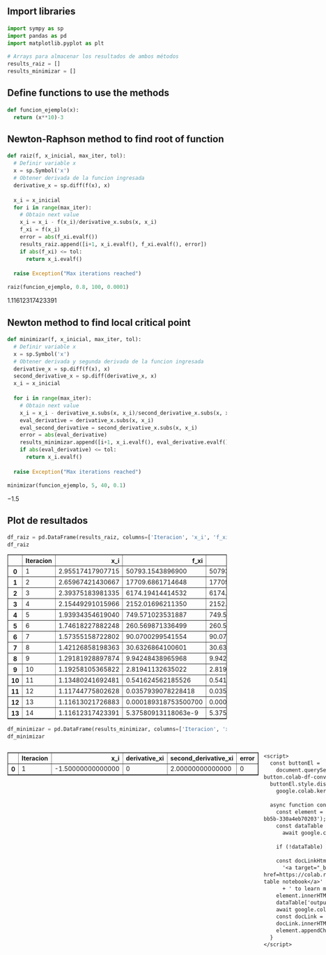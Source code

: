 ## Import libraries


```python
import sympy as sp
import pandas as pd
import matplotlib.pyplot as plt
```


```python
# Arrays para almacenar los resultados de ambos métodos
results_raiz = []
results_minimizar = []
```

## Define functions to use the methods


```python
def funcion_ejemplo(x):
  return (x**10)-3
```

## Newton-Raphson method to find root of function


```python
def raiz(f, x_inicial, max_iter, tol):
  # Definir variable x
  x = sp.Symbol('x')
  # Obtener derivada de la funcion ingresada
  derivative_x = sp.diff(f(x), x)

  x_i = x_inicial
  for i in range(max_iter):
    # Obtain next value
    x_i = x_i - f(x_i)/derivative_x.subs(x, x_i)
    f_xi = f(x_i)
    error = abs(f_xi.evalf())
    results_raiz.append([i+1, x_i.evalf(), f_xi.evalf(), error])
    if abs(f_xi) <= tol:
      return x_i.evalf()

  raise Exception("Max iterations reached")
```


```python
raiz(funcion_ejemplo, 0.8, 100, 0.0001)
```




$\displaystyle 1.11612317423391$



## Newton method to find local critical point


```python
def minimizar(f, x_inicial, max_iter, tol):
  # Definir variable x
  x = sp.Symbol('x')
  # Obtener derivada y segunda derivada de la funcion ingresada
  derivative_x = sp.diff(f(x), x)
  second_derivative_x = sp.diff(derivative_x, x)
  x_i = x_inicial

  for i in range(max_iter):
    # Obtain next value
    x_i = x_i - derivative_x.subs(x, x_i)/second_derivative_x.subs(x, x_i)
    eval_derivative = derivative_x.subs(x, x_i)
    eval_second_derivative = second_derivative_x.subs(x, x_i)
    error = abs(eval_derivative)
    results_minimizar.append([i+1, x_i.evalf(), eval_derivative.evalf(), eval_second_derivative.evalf(), error])
    if abs(eval_derivative) <= tol:
      return x_i.evalf()

  raise Exception("Max iterations reached")
```


```python
minimizar(funcion_ejemplo, 5, 40, 0.1)
```




$\displaystyle -1.5$



## Plot de resultados


```python
df_raiz = pd.DataFrame(results_raiz, columns=['Iteracion', 'x_i', 'f_xi', 'error'])
df_raiz
```




<div>
<style scoped>
    .dataframe tbody tr th:only-of-type {
        vertical-align: middle;
    }

    .dataframe tbody tr th {
        vertical-align: top;
    }

    .dataframe thead th {
        text-align: right;
    }
</style>
<table border="1" class="dataframe">
  <thead>
    <tr style="text-align: right;">
      <th></th>
      <th>Iteracion</th>
      <th>x_i</th>
      <th>f_xi</th>
      <th>error</th>
    </tr>
  </thead>
  <tbody>
    <tr>
      <th>0</th>
      <td>1</td>
      <td>2.95517417907715</td>
      <td>50793.1543896900</td>
      <td>50793.1543896900</td>
    </tr>
    <tr>
      <th>1</th>
      <td>2</td>
      <td>2.65967421430667</td>
      <td>17709.6861714648</td>
      <td>17709.6861714648</td>
    </tr>
    <tr>
      <th>2</th>
      <td>3</td>
      <td>2.39375183981335</td>
      <td>6174.19414414532</td>
      <td>6174.19414414532</td>
    </tr>
    <tr>
      <th>3</th>
      <td>4</td>
      <td>2.15449291015966</td>
      <td>2152.01696211350</td>
      <td>2152.01696211350</td>
    </tr>
    <tr>
      <th>4</th>
      <td>5</td>
      <td>1.93934354619040</td>
      <td>749.571023531887</td>
      <td>749.571023531887</td>
    </tr>
    <tr>
      <th>5</th>
      <td>6</td>
      <td>1.74618227882248</td>
      <td>260.569871336499</td>
      <td>260.569871336499</td>
    </tr>
    <tr>
      <th>6</th>
      <td>7</td>
      <td>1.57355158722802</td>
      <td>90.0700299541554</td>
      <td>90.0700299541554</td>
    </tr>
    <tr>
      <th>7</th>
      <td>8</td>
      <td>1.42126858198363</td>
      <td>30.6326864100601</td>
      <td>30.6326864100601</td>
    </tr>
    <tr>
      <th>8</th>
      <td>9</td>
      <td>1.29181928897874</td>
      <td>9.94248438965968</td>
      <td>9.94248438965968</td>
    </tr>
    <tr>
      <th>9</th>
      <td>10</td>
      <td>1.19258105365822</td>
      <td>2.81941132635022</td>
      <td>2.81941132635022</td>
    </tr>
    <tr>
      <th>10</th>
      <td>11</td>
      <td>1.13480241692481</td>
      <td>0.541624562185526</td>
      <td>0.541624562185526</td>
    </tr>
    <tr>
      <th>11</th>
      <td>12</td>
      <td>1.11744775802628</td>
      <td>0.0357939078228418</td>
      <td>0.0357939078228418</td>
    </tr>
    <tr>
      <th>12</th>
      <td>13</td>
      <td>1.11613021726883</td>
      <td>0.000189318753500700</td>
      <td>0.000189318753500700</td>
    </tr>
    <tr>
      <th>13</th>
      <td>14</td>
      <td>1.11612317423391</td>
      <td>5.37580913118063e-9</td>
      <td>5.37580913118063e-9</td>
    </tr>
  </tbody>
</table>
</div>




```python
df_minimizar = pd.DataFrame(results_minimizar, columns=['Iteracion', 'x_i', 'derivative_xi', 'second_derivative_xi', 'error'])
df_minimizar
```





  <div id="df-dc406be3-0d15-4e11-bb5b-330a4eb70203" class="colab-df-container">
    <div>
<style scoped>
    .dataframe tbody tr th:only-of-type {
        vertical-align: middle;
    }

    .dataframe tbody tr th {
        vertical-align: top;
    }

    .dataframe thead th {
        text-align: right;
    }
</style>
<table border="1" class="dataframe">
  <thead>
    <tr style="text-align: right;">
      <th></th>
      <th>Iteracion</th>
      <th>x_i</th>
      <th>derivative_xi</th>
      <th>second_derivative_xi</th>
      <th>error</th>
    </tr>
  </thead>
  <tbody>
    <tr>
      <th>0</th>
      <td>1</td>
      <td>-1.50000000000000</td>
      <td>0</td>
      <td>2.00000000000000</td>
      <td>0</td>
    </tr>
  </tbody>
</table>
</div>
    <div class="colab-df-buttons">

  <div class="colab-df-container">
    <button class="colab-df-convert" onclick="convertToInteractive('df-dc406be3-0d15-4e11-bb5b-330a4eb70203')"
            title="Convert this dataframe to an interactive table."
            style="display:none;">

  <svg xmlns="http://www.w3.org/2000/svg" height="24px" viewBox="0 -960 960 960">
    <path d="M120-120v-720h720v720H120Zm60-500h600v-160H180v160Zm220 220h160v-160H400v160Zm0 220h160v-160H400v160ZM180-400h160v-160H180v160Zm440 0h160v-160H620v160ZM180-180h160v-160H180v160Zm440 0h160v-160H620v160Z"/>
  </svg>
    </button>

  <style>
    .colab-df-container {
      display:flex;
      gap: 12px;
    }

    .colab-df-convert {
      background-color: #E8F0FE;
      border: none;
      border-radius: 50%;
      cursor: pointer;
      display: none;
      fill: #1967D2;
      height: 32px;
      padding: 0 0 0 0;
      width: 32px;
    }

    .colab-df-convert:hover {
      background-color: #E2EBFA;
      box-shadow: 0px 1px 2px rgba(60, 64, 67, 0.3), 0px 1px 3px 1px rgba(60, 64, 67, 0.15);
      fill: #174EA6;
    }

    .colab-df-buttons div {
      margin-bottom: 4px;
    }

    [theme=dark] .colab-df-convert {
      background-color: #3B4455;
      fill: #D2E3FC;
    }

    [theme=dark] .colab-df-convert:hover {
      background-color: #434B5C;
      box-shadow: 0px 1px 3px 1px rgba(0, 0, 0, 0.15);
      filter: drop-shadow(0px 1px 2px rgba(0, 0, 0, 0.3));
      fill: #FFFFFF;
    }
  </style>

    <script>
      const buttonEl =
        document.querySelector('#df-dc406be3-0d15-4e11-bb5b-330a4eb70203 button.colab-df-convert');
      buttonEl.style.display =
        google.colab.kernel.accessAllowed ? 'block' : 'none';

      async function convertToInteractive(key) {
        const element = document.querySelector('#df-dc406be3-0d15-4e11-bb5b-330a4eb70203');
        const dataTable =
          await google.colab.kernel.invokeFunction('convertToInteractive',
                                                    [key], {});
        if (!dataTable) return;

        const docLinkHtml = 'Like what you see? Visit the ' +
          '<a target="_blank" href=https://colab.research.google.com/notebooks/data_table.ipynb>data table notebook</a>'
          + ' to learn more about interactive tables.';
        element.innerHTML = '';
        dataTable['output_type'] = 'display_data';
        await google.colab.output.renderOutput(dataTable, element);
        const docLink = document.createElement('div');
        docLink.innerHTML = docLinkHtml;
        element.appendChild(docLink);
      }
    </script>
  </div>


  <div id="id_89b9b271-f34e-4fd1-9d7a-3f8da3d4bf22">
    <style>
      .colab-df-generate {
        background-color: #E8F0FE;
        border: none;
        border-radius: 50%;
        cursor: pointer;
        display: none;
        fill: #1967D2;
        height: 32px;
        padding: 0 0 0 0;
        width: 32px;
      }

      .colab-df-generate:hover {
        background-color: #E2EBFA;
        box-shadow: 0px 1px 2px rgba(60, 64, 67, 0.3), 0px 1px 3px 1px rgba(60, 64, 67, 0.15);
        fill: #174EA6;
      }

      [theme=dark] .colab-df-generate {
        background-color: #3B4455;
        fill: #D2E3FC;
      }

      [theme=dark] .colab-df-generate:hover {
        background-color: #434B5C;
        box-shadow: 0px 1px 3px 1px rgba(0, 0, 0, 0.15);
        filter: drop-shadow(0px 1px 2px rgba(0, 0, 0, 0.3));
        fill: #FFFFFF;
      }
    </style>
    <button class="colab-df-generate" onclick="generateWithVariable('df_minimizar')"
            title="Generate code using this dataframe."
            style="display:none;">

  <svg xmlns="http://www.w3.org/2000/svg" height="24px"viewBox="0 0 24 24"
       width="24px">
    <path d="M7,19H8.4L18.45,9,17,7.55,7,17.6ZM5,21V16.75L18.45,3.32a2,2,0,0,1,2.83,0l1.4,1.43a1.91,1.91,0,0,1,.58,1.4,1.91,1.91,0,0,1-.58,1.4L9.25,21ZM18.45,9,17,7.55Zm-12,3A5.31,5.31,0,0,0,4.9,8.1,5.31,5.31,0,0,0,1,6.5,5.31,5.31,0,0,0,4.9,4.9,5.31,5.31,0,0,0,6.5,1,5.31,5.31,0,0,0,8.1,4.9,5.31,5.31,0,0,0,12,6.5,5.46,5.46,0,0,0,6.5,12Z"/>
  </svg>
    </button>
    <script>
      (() => {
      const buttonEl =
        document.querySelector('#id_89b9b271-f34e-4fd1-9d7a-3f8da3d4bf22 button.colab-df-generate');
      buttonEl.style.display =
        google.colab.kernel.accessAllowed ? 'block' : 'none';

      buttonEl.onclick = () => {
        google.colab.notebook.generateWithVariable('df_minimizar');
      }
      })();
    </script>
  </div>

    </div>
  </div>





```python
# plot
fig, ax = plt.subplots()

ax.plot(df_raiz['Iteracion'], df_raiz['error']) # 'Iteracion' en x, 'Error' en y

plt.title("Error por iteracion")
plt.xlabel("Iteracion")
plt.ylabel("Error")
plt.show()
```


    
![png](output_14_0.png)
    


El punto mínimo se halla en muy pocas iteraciones, en ciertos casos en la primera iteración ya se encuentra aquel valor. Por lo que vamos a utilizar un scatter plot par


```python
# plot
fig, ax = plt.subplots()

ax.scatter(df_minimizar['Iteracion'], df_minimizar['error']) # 'Iteracion' en x, 'Error' en y

plt.title("Error por iteracion")
plt.xlabel("Iteracion")
plt.ylabel("Error")
plt.show()
```


    
![png](output_16_0.png)
    

